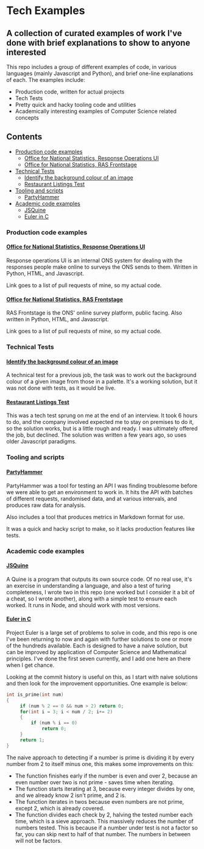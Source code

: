 # Tech Examples <!-- omit in toc -->

## A collection of curated examples of work I've done with brief explanations to show to anyone interested <!-- omit in toc -->

This repo includes a group of different examples of code, in various languages (mainly Javascript and Python), and brief one-line explanations of each.  The examples include:

- Production code, written for actual projects
- Tech Tests
- Pretty quick and hacky tooling code and utilities
- Academically interesting examples of Computer Science related concepts

## Contents <!-- omit in toc -->

- [Production code examples](#production-code-examples)
  - [Office for National Statistics, Response Operations UI](#office-for-national-statistics-response-operations-ui)
  - [Office for National Statistics, RAS Frontstage](#office-for-national-statistics-ras-frontstage)
- [Technical Tests](#technical-tests)
  - [Identify the background colour of an image](#identify-the-background-colour-of-an-image)
  - [Restaurant Listings Test](#restaurant-listings-test)
- [Tooling and scripts](#tooling-and-scripts)
  - [PartyHammer](#partyhammer)
- [Academic code examples](#academic-code-examples)
  - [JSQuine](#jsquine)
  - [Euler in C](#euler-in-c)

### Production code examples

#### [Office for National Statistics, Response Operations UI](https://cutt.ly/HwsthGc)

Response operations UI is an internal ONS system for dealing with the responses people make online to surveys the ONS sends to them.  Written in Python, HTML, and Javascript.

Link goes to a list of pull requests of mine, so my actual code.

#### [Office for National Statistics, RAS Frontstage](https://cutt.ly/AwstRgM)

RAS Frontstage is the ONS' online survey platform, public facing.  Also written in Python, HTML, and Javascript.

Link goes to a list of pull requests of mine, so my actual code.

### Technical Tests

#### [Identify the background colour of an image](https://bitbucket.org/seajones/imagecheck/)

A technical test for a previous job, the task was to work out the background colour of a given image from those in a palette.  It's a working solution, but it was not done with tests, as it would be live.

#### [Restaurant Listings Test](https://bitbucket.org/seajones/kukd-tech-test)

This was a tech test sprung on me at the end of an interview.  It took 6 hours to do, and the company involved expected me to stay on premises to do it, so the solution works, but is a little rough and ready.  I was ultimately offered the job, but declined.  The solution was written a few years ago, so uses older Javascript paradigms.

### Tooling and scripts

#### [PartyHammer](https://github.com/owencjones/partyhammer)

PartyHammer was a tool for testing an API I was finding troublesome before we were able to get an environment to work in.  It hits the API with batches of different requests, randomised data, and at various intervals, and produces raw data for analysis.

Also includes a tool that produces metrics in Markdown format for use.

It was a quick and hacky script to make, so it lacks production features like tests.

### Academic code examples

#### [JSQuine](https://github.com/owencjones/jsquine)

A Quine is a program that outputs its own source code.  Of no real use, it's an exercise in understanding a language, and also a test of turing completeness, I wrote two in this repo (one worked but I consider it a bit of a cheat, so I wrote another), along with a simple test to ensure each worked.  It runs in Node, and should work with most versions.

#### [Euler in C](https://github.com/owencjones/Euler-C)

Project Euler is a large set of problems to solve in code, and this repo is one I've been returning to now and again with further solutions to one or more of the hundreds available.  Each is designed to have a naive solution, but can be improved by application of Computer Science and Mathematical principles.  I've done the first seven currently, and I add one here an there when I get chance.

Looking at the commit history is useful on this, as I start with naive solutions and then look for the improvement opportunities.  One example is below:

```c
int is_prime(int num)
{
     if (num % 2 == 0 && num > 2) return 0;
     for(int i = 3; i < num / 2; i+= 2)
     {
         if (num % i == 0)
             return 0;
     }
     return 1;
}
```

The naive approach to detecting if a number is prime is dividing it by every number from 2 to itself minus one, this makes some improvements on this:

- The function finishes early if the number is even and over 2, because an even number over two is not prime - saves time when iterating.
- The function starts iterating at 3, because every integer divides by one, and we already know 2 isn't prime, and 2 is.
- The function iterates in twos because even numbers are not prime, except 2, which is already covered.
- The function divides each check by 2, halving the tested number each time, which is a sieve approach.  This massively reduces the number of numbers tested.  This is because if a number under test is not a factor so far, you can skip next to half of that number.  The numbers in between will not be factors.
